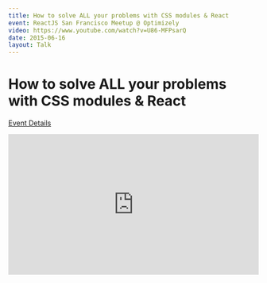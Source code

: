 ```yaml
---
title: How to solve ALL your problems with CSS modules & React
event: ReactJS San Francisco Meetup @ Optimizely
video: https://www.youtube.com/watch?v=U86-MFPsarQ
date: 2015-06-16
layout: Talk
---
```


# How to solve ALL your problems with CSS modules & React

[Event Details](https://www.meetup.com/ReactJS-San-Francisco/events/229270773/)

<div style="position:relative;height:0;padding-bottom:56.25%"><iframe src="https://www.youtube.com/embed/U86-MFPsarQ?ecver=2" width="640" height="360" frameborder="0" style="position:absolute;width:100%;height:100%;left:0" allowfullscreen></iframe></div>
